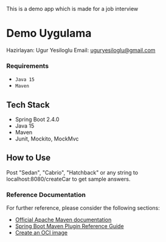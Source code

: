 This is a demo app which is made for a job interview

# Demo Uygulama
Hazirlayan: Ugur Yesiloglu
Email: uguryesiloglu@gmail.com

### Requirements
  * `Java 15`
  * `Maven` 

## Tech Stack
- Spring Boot 2.4.0
- Java 15
- Maven
- Junit, Mockito, MockMvc

## How to Use
Post "Sedan", "Cabrio", "Hatchback" or any string 
to localhost:8080/createCar to get sample answers.


### Reference Documentation
For further reference, please consider the following sections:

* [Official Apache Maven documentation](https://maven.apache.org/guides/index.html)
* [Spring Boot Maven Plugin Reference Guide](https://docs.spring.io/spring-boot/docs/2.4.0/maven-plugin/reference/html/)
* [Create an OCI image](https://docs.spring.io/spring-boot/docs/2.4.0/maven-plugin/reference/html/#build-image)

